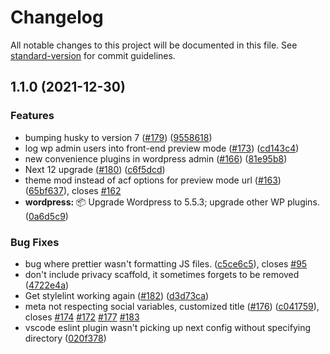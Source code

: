 # Changelog

All notable changes to this project will be documented in this file. See [standard-version](https://github.com/conventional-changelog/standard-version) for commit guidelines.

## 1.1.0 (2021-12-30)

### Features

- bumping husky to version 7 ([#179](https://github.com/patronage/bubs-next/issues/179)) ([9558618](https://github.com/patronage/bubs-next/commit/95586184fa746cbcf17b196d5c13af0cb1c42edf))
- log wp admin users into front-end preview mode ([#173](https://github.com/patronage/bubs-next/issues/173)) ([cd143c4](https://github.com/patronage/bubs-next/commit/cd143c4316fa90b9783be2ac94260d6c9ee5591f))
- new convenience plugins in wordpress admin ([#166](https://github.com/patronage/bubs-next/issues/166)) ([81e95b8](https://github.com/patronage/bubs-next/commit/81e95b84efc82e9ecbd04f8475029f383685b819))
- Next 12 upgrade ([#180](https://github.com/patronage/bubs-next/issues/180)) ([c6f5dcd](https://github.com/patronage/bubs-next/commit/c6f5dcdd74c1bf07bf39accd21e480f50291c594))
- theme mod instead of acf options for preview mode url ([#163](https://github.com/patronage/bubs-next/issues/163)) ([65bf637](https://github.com/patronage/bubs-next/commit/65bf637b036e5332c5dd738ab52484e57aaec976)), closes [#162](https://github.com/patronage/bubs-next/issues/162)
- **wordpress:** :package: Upgrade Wordpress to 5.5.3; upgrade other WP plugins. ([0a6d5c9](https://github.com/patronage/bubs-next/commit/0a6d5c9dff02630e9feb44fa02617a0260b5f04e))

### Bug Fixes

- bug where prettier wasn't formatting JS files. ([c5ce6c5](https://github.com/patronage/bubs-next/commit/c5ce6c53dba7b8326a68327fd2c6d0573ec2ff95)), closes [#95](https://github.com/patronage/bubs-next/issues/95)
- don't include privacy scaffold, it sometimes forgets to be removed ([4722e4a](https://github.com/patronage/bubs-next/commit/4722e4a09ed22fc89817bcd6780bfc074df2545f))
- Get stylelint working again ([#182](https://github.com/patronage/bubs-next/issues/182)) ([d3d73ca](https://github.com/patronage/bubs-next/commit/d3d73ca86476d4899dd210ba25999910018f4836))
- meta not respecting social variables, customized title ([#176](https://github.com/patronage/bubs-next/issues/176)) ([c041759](https://github.com/patronage/bubs-next/commit/c041759db688bd2e6c7ec355bcb39f0f23b878a1)), closes [#174](https://github.com/patronage/bubs-next/issues/174) [#172](https://github.com/patronage/bubs-next/issues/172) [#177](https://github.com/patronage/bubs-next/issues/177) [#183](https://github.com/patronage/bubs-next/issues/183)
- vscode eslint plugin wasn't picking up next config without specifying directory ([020f378](https://github.com/patronage/bubs-next/commit/020f37854aae73925b83a77bb634a35574457acf))
